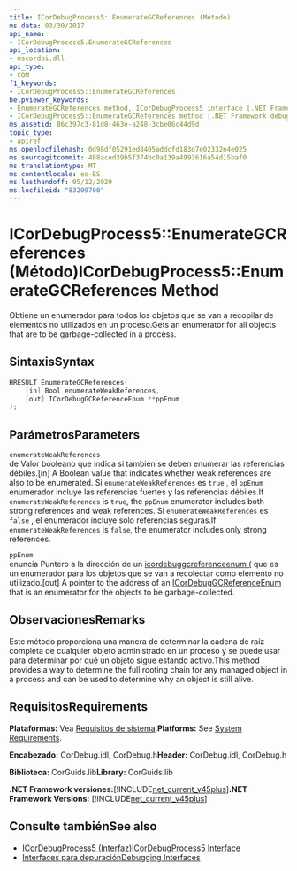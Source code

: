 ```yaml
---
title: ICorDebugProcess5::EnumerateGCReferences (Método)
ms.date: 03/30/2017
api_name:
- ICorDebugProcess5.EnumerateGCReferences
api_location:
- mscordbi.dll
api_type:
- COM
f1_keywords:
- ICorDebugProcess5::EnumerateGCReferences
helpviewer_keywords:
- EnumerateGCReferences method, ICorDebugProcess5 interface [.NET Framework debugging]
- ICorDebugProcess5::EnumerateGCReferences method [.NET Framework debugging]
ms.assetid: 86c397c3-81d8-463e-a248-3cbe06c44d9d
topic_type:
- apiref
ms.openlocfilehash: 0d98df05291ed8405addcfd183d7e02332e4e025
ms.sourcegitcommit: 488aced39b5f374bc0a139a4993616a54d15baf0
ms.translationtype: MT
ms.contentlocale: es-ES
ms.lasthandoff: 05/12/2020
ms.locfileid: "83209700"
---
```

# <a name="icordebugprocess5enumerategcreferences-method"></a><span data-ttu-id="4afbf-102">ICorDebugProcess5::EnumerateGCReferences (Método)</span><span class="sxs-lookup"><span data-stu-id="4afbf-102">ICorDebugProcess5::EnumerateGCReferences Method</span></span>
<span data-ttu-id="4afbf-103">Obtiene un enumerador para todos los objetos que se van a recopilar de elementos no utilizados en un proceso.</span><span class="sxs-lookup"><span data-stu-id="4afbf-103">Gets an enumerator for all objects that are to be garbage-collected in a process.</span></span>  
  
## <a name="syntax"></a><span data-ttu-id="4afbf-104">Sintaxis</span><span class="sxs-lookup"><span data-stu-id="4afbf-104">Syntax</span></span>  
  
```cpp  
HRESULT EnumerateGCReferences(  
    [in] Bool enumerateWeakReferences,
    [out] ICorDebugGCReferenceEnum **ppEnum  
);  
```  
  
## <a name="parameters"></a><span data-ttu-id="4afbf-105">Parámetros</span><span class="sxs-lookup"><span data-stu-id="4afbf-105">Parameters</span></span>  
 `enumerateWeakReferences`  
 <span data-ttu-id="4afbf-106">de Valor booleano que indica si también se deben enumerar las referencias débiles.</span><span class="sxs-lookup"><span data-stu-id="4afbf-106">[in] A Boolean value that indicates whether weak references are also to be enumerated.</span></span> <span data-ttu-id="4afbf-107">Si `enumerateWeakReferences` es `true` , el `ppEnum` enumerador incluye las referencias fuertes y las referencias débiles.</span><span class="sxs-lookup"><span data-stu-id="4afbf-107">If `enumerateWeakReferences` is `true`, the `ppEnum` enumerator includes both strong references and weak references.</span></span> <span data-ttu-id="4afbf-108">Si `enumerateWeakReferences` es `false` , el enumerador incluye solo referencias seguras.</span><span class="sxs-lookup"><span data-stu-id="4afbf-108">If `enumerateWeakReferences` is `false`, the enumerator includes only strong references.</span></span>  
  
 `ppEnum`  
 <span data-ttu-id="4afbf-109">enuncia Puntero a la dirección de un [icordebuggcreferenceenum (](icordebuggcreferenceenum-interface.md) que es un enumerador para los objetos que se van a recolectar como elemento no utilizado.</span><span class="sxs-lookup"><span data-stu-id="4afbf-109">[out] A pointer to the address of an [ICorDebugGCReferenceEnum](icordebuggcreferenceenum-interface.md) that is an enumerator for the objects to be garbage-collected.</span></span>  
  
## <a name="remarks"></a><span data-ttu-id="4afbf-110">Observaciones</span><span class="sxs-lookup"><span data-stu-id="4afbf-110">Remarks</span></span>  
 <span data-ttu-id="4afbf-111">Este método proporciona una manera de determinar la cadena de raíz completa de cualquier objeto administrado en un proceso y se puede usar para determinar por qué un objeto sigue estando activo.</span><span class="sxs-lookup"><span data-stu-id="4afbf-111">This method provides a way to determine the full rooting chain for any managed object in a process and can be used to determine why an object is still alive.</span></span>  
  
## <a name="requirements"></a><span data-ttu-id="4afbf-112">Requisitos</span><span class="sxs-lookup"><span data-stu-id="4afbf-112">Requirements</span></span>  
 <span data-ttu-id="4afbf-113">**Plataformas:** Vea [Requisitos de sistema](../../get-started/system-requirements.md).</span><span class="sxs-lookup"><span data-stu-id="4afbf-113">**Platforms:** See [System Requirements](../../get-started/system-requirements.md).</span></span>  
  
 <span data-ttu-id="4afbf-114">**Encabezado:** CorDebug.idl, CorDebug.h</span><span class="sxs-lookup"><span data-stu-id="4afbf-114">**Header:** CorDebug.idl, CorDebug.h</span></span>  
  
 <span data-ttu-id="4afbf-115">**Biblioteca:** CorGuids.lib</span><span class="sxs-lookup"><span data-stu-id="4afbf-115">**Library:** CorGuids.lib</span></span>  
  
 <span data-ttu-id="4afbf-116">**.NET Framework versiones:**[!INCLUDE[net_current_v45plus](../../../../includes/net-current-v45plus-md.md)]</span><span class="sxs-lookup"><span data-stu-id="4afbf-116">**.NET Framework Versions:** [!INCLUDE[net_current_v45plus](../../../../includes/net-current-v45plus-md.md)]</span></span>  
  
## <a name="see-also"></a><span data-ttu-id="4afbf-117">Consulte también</span><span class="sxs-lookup"><span data-stu-id="4afbf-117">See also</span></span>

- [<span data-ttu-id="4afbf-118">ICorDebugProcess5 (Interfaz)</span><span class="sxs-lookup"><span data-stu-id="4afbf-118">ICorDebugProcess5 Interface</span></span>](icordebugprocess5-interface.md)
- [<span data-ttu-id="4afbf-119">Interfaces para depuración</span><span class="sxs-lookup"><span data-stu-id="4afbf-119">Debugging Interfaces</span></span>](debugging-interfaces.md)
